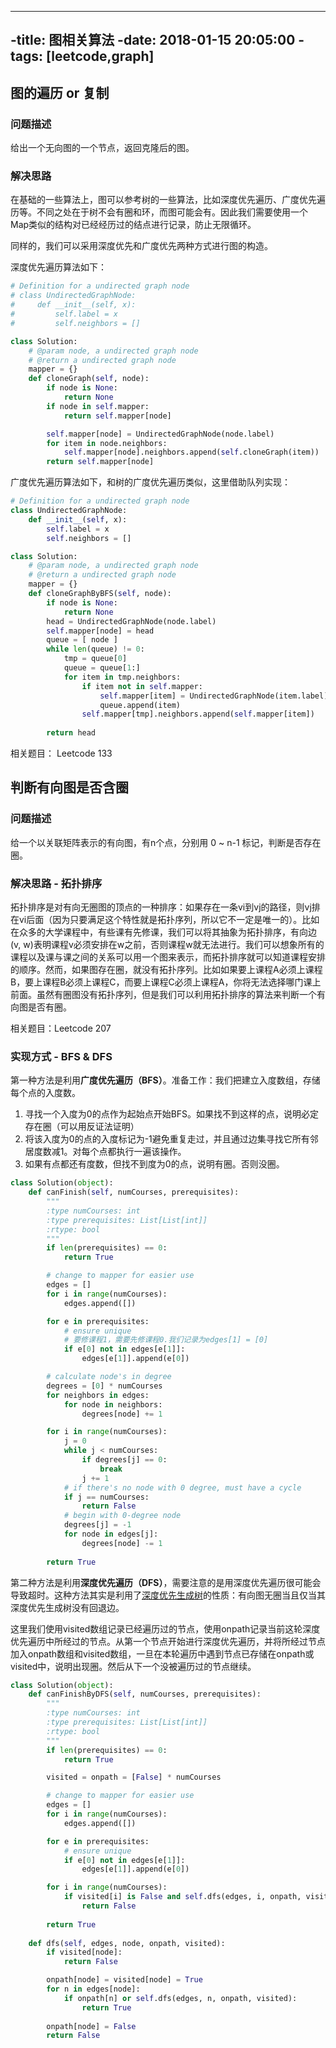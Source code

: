 ----
-title: 图相关算法
-date: 2018-01-15 20:05:00
-tags: [leetcode,graph]
----

## 图的遍历 or 复制

### 问题描述

给出一个无向图的一个节点，返回克隆后的图。

### 解决思路

在基础的一些算法上，图可以参考树的一些算法，比如深度优先遍历、广度优先遍历等。不同之处在于树不会有圈和环，而图可能会有。因此我们需要使用一个Map类似的结构对已经经历过的结点进行记录，防止无限循环。

同样的，我们可以采用深度优先和广度优先两种方式进行图的构造。

深度优先遍历算法如下：

```python
# Definition for a undirected graph node
# class UndirectedGraphNode:
#     def __init__(self, x):
#         self.label = x
#         self.neighbors = []

class Solution:
    # @param node, a undirected graph node
    # @return a undirected graph node
    mapper = {}
    def cloneGraph(self, node):
        if node is None:
            return None
        if node in self.mapper:
            return self.mapper[node]

        self.mapper[node] = UndirectedGraphNode(node.label)
        for item in node.neighbors:
            self.mapper[node].neighbors.append(self.cloneGraph(item))
        return self.mapper[node]
```

广度优先遍历算法如下，和树的广度优先遍历类似，这里借助队列实现：

```python
# Definition for a undirected graph node
class UndirectedGraphNode:
    def __init__(self, x):
        self.label = x
        self.neighbors = []

class Solution:
    # @param node, a undirected graph node
    # @return a undirected graph node
    mapper = {}
    def cloneGraphByBFS(self, node):
        if node is None:
            return None
        head = UndirectedGraphNode(node.label)
        self.mapper[node] = head
        queue = [ node ]
        while len(queue) != 0:
            tmp = queue[0]
            queue = queue[1:]
            for item in tmp.neighbors:
                if item not in self.mapper:
                    self.mapper[item] = UndirectedGraphNode(item.label)
                    queue.append(item)
                self.mapper[tmp].neighbors.append(self.mapper[item])
        
        return head
```



相关题目： Leetcode 133

## 判断有向图是否含圈

### 问题描述

给一个以关联矩阵表示的有向图，有n个点，分别用 0 ~ n-1 标记，判断是否存在圈。

### 解决思路 - 拓扑排序

拓扑排序是对有向无圈图的顶点的一种排序：如果存在一条vi到vj的路径，则vj排在vi后面（因为只要满足这个特性就是拓扑序列，所以它不一定是唯一的）。比如在众多的大学课程中，有些课有先修课，我们可以将其抽象为拓扑排序，有向边(v, w)表明课程v必须安排在w之前，否则课程w就无法进行。我们可以想象所有的课程以及课与课之间的关系可以用一个图来表示，而拓扑排序就可以知道课程安排的顺序。然而，如果图存在圈，就没有拓扑序列。比如如果要上课程A必须上课程B，要上课程B必须上课程C，而要上课程C必须上课程A，你将无法选择哪门课上前面。虽然有圈图没有拓扑序列，但是我们可以利用拓扑排序的算法来判断一个有向图是否有圈。

相关题目：Leetcode 207

### 实现方式 - BFS & DFS

第一种方法是利用**广度优先遍历（BFS）**。准备工作：我们把建立入度数组，存储每个点的入度数。

1. 寻找一个入度为0的点作为起始点开始BFS。如果找不到这样的点，说明必定存在圈（可以用反证法证明）
2. 将该入度为0的点的入度标记为-1避免重复走过，并且通过边集寻找它所有邻居度数减1。对每个点都执行一遍该操作。
3. 如果有点都还有度数，但找不到度为0的点，说明有圈。否则没圈。

```python
class Solution(object):
    def canFinish(self, numCourses, prerequisites):
        """
        :type numCourses: int
        :type prerequisites: List[List[int]]
        :rtype: bool
        """
        if len(prerequisites) == 0:
            return True

        # change to mapper for easier use
        edges = []
        for i in range(numCourses):
            edges.append([])

        for e in prerequisites:
            # ensure unique
            # 要修课程1，需要先修课程0.我们记录为edges[1] = [0]
            if e[0] not in edges[e[1]]:
                edges[e[1]].append(e[0])

        # calculate node's in degree
        degrees = [0] * numCourses
        for neighbors in edges:
            for node in neighbors:
                degrees[node] += 1

        for i in range(numCourses):
            j = 0
            while j < numCourses:
                if degrees[j] == 0:
                    break
                j += 1
            # if there's no node with 0 degree, must have a cycle
            if j == numCourses:
                return False
            # begin with 0-degree node
            degrees[j] = -1
            for node in edges[j]:
                degrees[node] -= 1
        
        return True
```

第二种方法是利用**深度优先遍历（DFS）**，需要注意的是用深度优先遍历很可能会导致超时。这种方法其实是利用了[深度优先生成树](https://www.cnblogs.com/llhthinker/p/4954082.html)的性质：有向图无圈当且仅当其深度优先生成树没有回退边。

这里我们使用visited数组记录已经遍历过的节点，使用onpath记录当前这轮深度优先遍历中所经过的节点。从第一个节点开始进行深度优先遍历，并将所经过节点加入onpath数组和visited数组，一旦在本轮遍历中遇到节点已存储在onpath或visited中，说明出现圈。然后从下一个没被遍历过的节点继续。

```python
class Solution(object):
    def canFinishByDFS(self, numCourses, prerequisites):
        """
        :type numCourses: int
        :type prerequisites: List[List[int]]
        :rtype: bool
        """
        if len(prerequisites) == 0:
            return True

        visited = onpath = [False] * numCourses

        # change to mapper for easier use
        edges = []
        for i in range(numCourses):
            edges.append([])

        for e in prerequisites:
            # ensure unique
            if e[0] not in edges[e[1]]:
                edges[e[1]].append(e[0])

        for i in range(numCourses):
            if visited[i] is False and self.dfs(edges, i, onpath, visited):
                return False
        
        return True
    
    def dfs(self, edges, node, onpath, visited):
        if visited[node]:
            return False

        onpath[node] = visited[node] = True
        for n in edges[node]:
            if onpath[n] or self.dfs(edges, n, onpath, visited):
                return True
        
        onpath[node] = False
        return False
```

